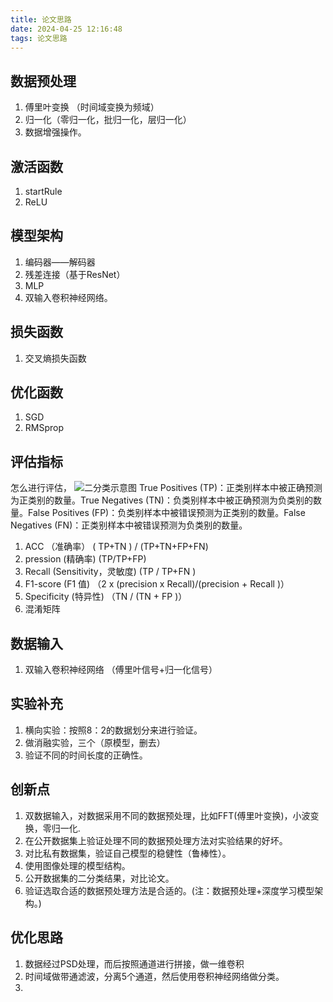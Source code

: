```yaml
---
title: 论文思路
date: 2024-04-25 12:16:48
tags: 论文思路
---
```


## 数据预处理
1. 傅里叶变换 （时间域变换为频域）
2. 归一化（零归一化，批归一化，层归一化）
3. 数据增强操作。

## 激活函数
1. startRule
2. ReLU

## 模型架构
1. 编码器——解码器
2. 残差连接（基于ResNet）
3. MLP
4. 双输入卷积神经网络。


## 损失函数
1. 交叉熵损失函数


## 优化函数
1. SGD
2. RMSprop

## 评估指标
怎么进行评估，
![二分类示意图](pic/predict.jpg)
True Positives (TP)：正类别样本中被正确预测为正类别的数量。True Negatives (TN)：负类别样本中被正确预测为负类别的数量。False Positives (FP)：负类别样本中被错误预测为正类别的数量。False Negatives (FN)：正类别样本中被错误预测为负类别的数量。
1. ACC （准确率） ( TP+TN )  / (TP+TN+FP+FN)
2. pression (精确率) (TP/TP+FP) 
3. Recall (Sensitivity，灵敏度) (TP / TP+FN )
4. F1-score (F1 值) （2 x (precision x Recall)/(precision + Recall )）
5. Specificity (特异性) （TN / (TN + FP )）
6. 混淆矩阵


## 数据输入
1. 双输入卷积神经网络 （傅里叶信号+归一化信号）


## 实验补充
1. 横向实验：按照8：2的数据划分来进行验证。
2. 做消融实验，三个（原模型，删去） 
3. 验证不同的时间长度的正确性。


## 创新点
1. 双数据输入，对数据采用不同的数据预处理，比如FFT(傅里叶变换)，小波变换，零归一化.
2. 在公开数据集上验证处理不同的数据预处理方法对实验结果的好坏。
3. 对比私有数据集，验证自己模型的稳健性（鲁棒性）。
4. 使用图像处理的模型结构。
5. 公开数据集的二分类结果，对比论文。
6. 验证选取合适的数据预处理方法是合适的。(注：数据预处理+深度学习模型架构。)



## 优化思路

1. 数据经过PSD处理，而后按照通道进行拼接，做一维卷积
2. 时间域做带通滤波，分离5个通道，然后使用卷积神经网络做分类。
3. 